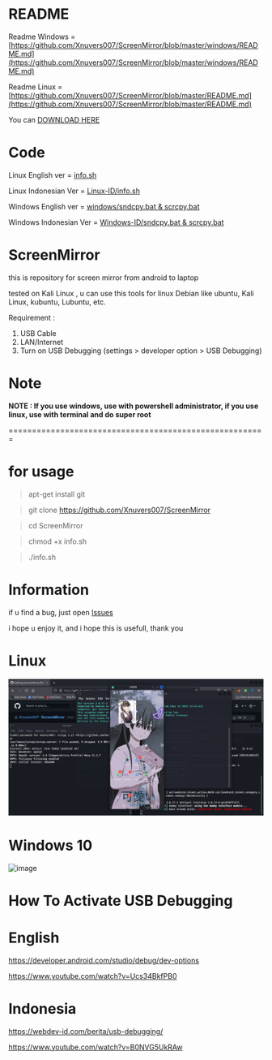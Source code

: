 # README

Readme Windows = [https://github.com/Xnuvers007/ScreenMirror/blob/master/windows/README.md](https://github.com/Xnuvers007/ScreenMirror/blob/master/windows/README.md)

Readme Linux = [https://github.com/Xnuvers007/ScreenMirror/blob/master/README.md](https://github.com/Xnuvers007/ScreenMirror/blob/master/README.md)

You can [DOWNLOAD HERE](https://github.com/Xnuvers007/ScreenMirror/archive/refs/heads/master.zip)

# Code

Linux English ver = [info.sh](https://github.com/Xnuvers007/ScreenMirror/blob/master/info.sh)

Linux Indonesian Ver = [Linux-ID/info.sh](https://github.com/Xnuvers007/ScreenMirror/tree/master/Linux-ID)

Windows English ver = [windows/sndcpy.bat & scrcpy.bat](https://github.com/Xnuvers007/ScreenMirror/tree/master/windows)

Windows Indonesian Ver = [Windows-ID/sndcpy.bat & scrcpy.bat](https://github.com/Xnuvers007/ScreenMirror/tree/master/Windows-ID)

# ScreenMirror
this is repository for screen mirror from android to laptop

tested on Kali Linux , u can use this tools for linux Debian like ubuntu, Kali Linux, kubuntu, Lubuntu, etc.

Requirement :
1. USB Cable
2. LAN/Internet
3. Turn on USB Debugging (settings > developer option > USB Debugging)

# Note
**NOTE : If you use windows, use with powershell administrator, if you use linux, use with terminal and do super root**

=======================================================

# for usage


  > apt-get install git

  > git clone https://github.com/Xnuvers007/ScreenMirror

  > cd ScreenMirror

  > chmod +x info.sh

  > ./info.sh

# Information

if u find a bug, just open [Issues](https://github.com/Xnuvers007/ScreenMirror/issues)

i hope u enjoy it, and i hope this is usefull, thank you

# Linux

![images](https://github.com/Xnuvers007/ScreenMirror/blob/master/images/Screenshot_2022-04-17_21-11-45.png "Kali Linux")

# Windows 10
![image](https://user-images.githubusercontent.com/62522733/164701064-9496be60-9a05-4343-a951-0df4da51bdb7.png "Windows 10")

# How To Activate USB Debugging

# English

https://developer.android.com/studio/debug/dev-options

https://www.youtube.com/watch?v=Ucs34BkfPB0

# Indonesia

https://webdev-id.com/berita/usb-debugging/

https://www.youtube.com/watch?v=B0NVG5UkRAw
